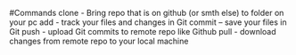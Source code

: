 #Commands
clone  - Bring repo that is on github (or smth else) to folder on your pc
add  - track your files and changes in Git
commit – save your files in Git 
push - upload Git commits to remote repo like Github
pull - download changes from remote repo to your local machine
